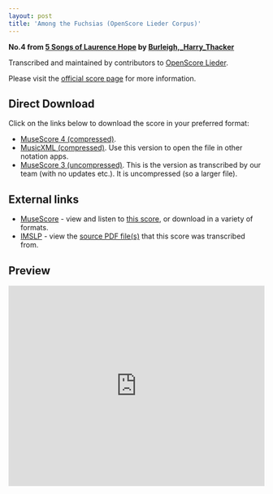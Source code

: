 ```yaml
---
layout: post
title: 'Among the Fuchsias (OpenScore Lieder Corpus)'
---
```


__No.4 from [5 Songs of Laurence Hope](https://fourscoreandmore.org/openscore/lieder/Burleigh,_Harry_Thacker/5_Songs_of_Laurence_Hope/) by [Burleigh,_Harry_Thacker](https://fourscoreandmore.org/openscore/lieder/Burleigh,_Harry_Thacker)__

Transcribed and maintained by contributors to [OpenScore Lieder].

Please visit the [official score page] for more information.

[official score page]: https://musescore.com/openscore-lieder-corpus/scores/6471377
[OpenScore Lieder]: https://musescore.com/openscore-lieder-corpus

## Direct Download

Click on the links below to download the score in your preferred format:
- [MuseScore 4 (compressed)](https://github.com/openscore/lieder/blob/main/scores/Burleigh,_Harry_Thacker/5_Songs_of_Laurence_Hope/4_Among_the_Fuchsias/lc6471377.mscz?raw=true).
- [MusicXML (compressed)](https://github.com/openscore/lieder/blob/main/scores/Burleigh,_Harry_Thacker/5_Songs_of_Laurence_Hope/4_Among_the_Fuchsias/lc6471377.mxl?raw=true). Use this version to open the file in other notation apps.
- [MuseScore 3 (uncompressed)](https://github.com/openscore/lieder/blob/main/scores/Burleigh,_Harry_Thacker/5_Songs_of_Laurence_Hope/4_Among_the_Fuchsias/lc6471377.mscx?raw=true). This is the version as transcribed by our team (with no updates etc.). It is uncompressed (so a larger file).

## External links

- [MuseScore] - view and listen to [this score][MuseScore], or download in a variety of formats.
- [IMSLP] - view the [source PDF file(s)][IMSLP] that this score was transcribed from.

[MuseScore]: https://musescore.com/score/6471377
[IMSLP]: https://imslp.org/wiki/Special:ReverseLookup/238246

## Preview

<iframe width="100%" height="394" src="https://musescore.com/openscore-lieder-corpus/scores/6471377/embed" frameborder="0" allowfullscreen allow="autoplay; fullscreen"></iframe>
